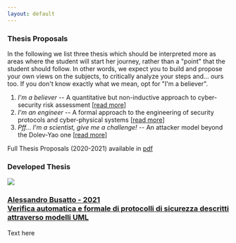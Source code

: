 ```yaml
---
layout: default
---
```


### Thesis Proposals

In the following we list three thesis which should be interpreted more as areas
where the student will start her journey, rather than a "point" that the
student should follow. In other words, we expect you to build and propose your
own views on the subjects, to critically analyze your steps and... ours too.
If you don't know exactly what we mean, opt for "I'm a believer".

1. *I'm a believer* -- A quantitative but non-inductive approach to cyber-security risk assessment \[[read more](./thesis/thesis-1.md)\]
2. *I'm an engineer* -- A formal approach to the engineering of security protocols and cyber-physical systems \[[read more](./thesis/thesis-2.md)\]
3. *Pff... I'm a scientist, give me a challenge!* -- An attacker model beyond the Dolev-Yao one \[[read more](./thesis/thesis-3.md)\]

Full Thesis Proposals (2020-2021) available in [pdf](./thesis/v-research_thesis_2020-2021.pdf)

### Developed Thesis <i class="fas fa-user-graduate"></i>

<!-- Alessandro Busatto -->
<div class="row team-people">
    <div class="col-12 col-sm-3">
        <img src="images/">
    </div>
    <div class="col-12 col-sm-9 profile-name-margin">
        <h3>
            <a href="https://github.com/v-research/edu_internal/tree/alessandro" target="blank" class="orange">
                Alessandro Busatto - 2021 <br> Verifica automatica e formale di protocolli di sicurezza descritti attraverso modelli UML
            </a>
        </h3>
        <p class="text-margin">
            Text here
        </p>
        <a href="https://www.linkedin.com/in/busattoale/" target="blank">
            <i class="fab fa-linkedin fa-lg social-icon"></i>
        </a>
        <a href="https://github.com/busattoale" target="blank">
            <i class="fab fa-github fa-lg social-icon"></i>
        </a>
        <a href="https://twitter.com/busattoale96" target="blank">
            <i class="fab fa-twitter fa-lg social-icon"></i>
        </a>
        <a href="https://www.facebook.com/BusattoAle/" target="blank">
            <i class="fab fa-facebook-f fa-lg social-icon"></i>
        </a>
        <a href="mailto: busatto.alessandro96@gmail.com" target="blank">
            <i class="fas fa-envelope fa-lg social-icon"></i>
        </a>
    </div>
</div>
